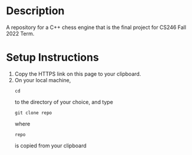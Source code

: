 # Description
A repository for a C++ chess engine that is the final project for CS246 Fall 2022 Term.

# Setup Instructions
1) Copy the HTTPS link on this page to your clipboard.
2) On your local machine, <pre><code>cd</code></pre> to the directory of your choice, and type <pre><code>git clone repo</code></pre> where <pre><code>repo</code></pre> is copied from your clipboard
